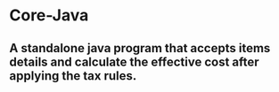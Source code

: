 # Core-Java
## A standalone java program that accepts items details and calculate the effective cost  after applying the tax rules.

